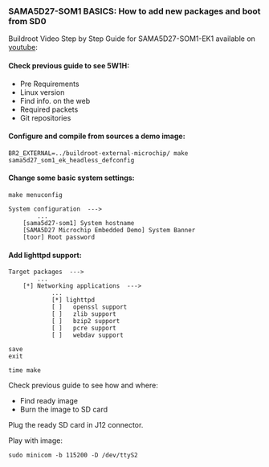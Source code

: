 ### SAMA5D27-SOM1 BASICS: How to add new packages and boot from SD0

Buildroot Video Step by Step Guide for SAMA5D27-SOM1-EK1 available on [youtube](https://www.youtube.com/):

#### Check previous guide to see 5W1H:
- Pre Requirements
- Linux version
- Find info. on the web
- Required packets
- Git repositories

#### Configure and compile from sources a demo image:
```
BR2_EXTERNAL=../buildroot-external-microchip/ make sama5d27_som1_ek_headless_defconfig
```

#### Change some basic system settings: 
```
make menuconfig

System configuration  --->
        ...
    [sama5d27-som1] System hostname
    [SAMA5D27 Microchip Embedded Demo] System Banner
    [toor] Root password
```

#### Add lighttpd support: 
```
Target packages  --->
        ...
    [*] Networking applications  --->
            ...
            [*] lighttpd
            [ ]   openssl support
            [ ]   zlib support
            [ ]   bzip2 support
            [ ]   pcre support
            [ ]   webdav support

save
exit

time make
```

Check previous guide to see how and where:
- Find ready image
- Burn the image to SD card

Plug the ready SD card in J12 connector.

Play with image:
```
sudo minicom -b 115200 -D /dev/ttyS2
```
